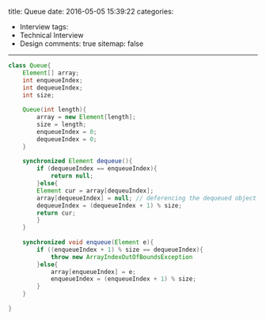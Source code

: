title: Queue
date: 2016-05-05 15:39:22
categories:
- Interview
tags:
- Technical Interview
- Design
comments: true
sitemap: false
---

<!--more-->

```java
class Queue{
	Element[] array;
	int enqueueIndex;
	int dequeueIndex;
	int size;
	
	Queue(int length){
		array = new Element[length];
		size = length;
		enqueueIndex = 0;
		dequeueIndex = 0;
	}
	
	synchronized Element dequeue(){
		if (dequeueIndex == enqueueIndex){
			return null;
		}else{
		Element cur = array[dequeuIndex];
		array[dequeueIndex] = null; // deferencing the dequeued object
		dequeueIndex = (dequeueIndex + 1) % size;
		return cur;
		}
	}
	
	synchronized void enqueue(Element e){
		if ((enqueueIndex + 1) % size == dequeueIndex){
			throw new ArrayIndexOutOfBoundsException
		}else{
			array[enqueueIndex] = e;
			enqueueIndex = (enqueueIndex + 1) % size;
		}
	}
	
}
```